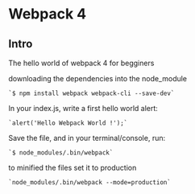 # Webpack 4 

## Intro 

The hello world of webpack 4 for begginers

downloading the dependencies into the node_module 

	`$ npm install webpack webpack-cli --save-dev`

In your index.js, write a first hello world alert:
	
	`alert('Hello Webpack World !');`

Save the file, and in your terminal/console, run:
	
	`$ node_modules/.bin/webpack`

to minified the files set it to production

	`node_modules/.bin/webpack --mode=production`